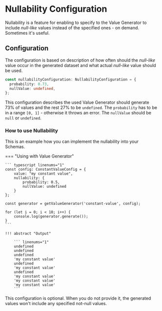 # Nullability Configuration

Nullability is a feature for enabling to specify to the Value Generator to include _null-like_ values instead
of the specified ones - on demand. Sometimes it's useful.

## Configuration

The configuration is based on description of how often should the _null-like_ value occur in the
generated dataset and what actual _null-like_ value should be used.

```typescript linenums="1"
const nullabilityConfiguration: NullabilityConfiguration = {
  probability: 0.73,
  nullValue: undefined,
};
```

This configuration describes the used Value Generator should generate 73% of values and
the rest 27% to be `undefined`. The `probability` has to be in a range `[0, 1]` - otherwise it throws an error. The `nullValue` should
be `null` or `undefined`.

### How to use Nullability

This is an example how you can implement the nullability into your Schemas.

=== "Using with Value Generator"

    ``` typescript linenums="1"
    const config: ConstantValueConfig = {
        value: "my constant value",
        nullability: {
            probability: 0.5,
            nullValue: undefined
        }
    };

    const generator = getValueGenerator('constant-value', config);

    for (let i = 0; i < 10; i++) {
        console.log(generator.generate());
    }
    ```

    !!! abstract "Output"

        ``` linenums="1"
        undefined
        undefined
        undefined
        'my constant value'
        undefined
        'my constant value'
        undefined
        'my constant value'
        'my constant value'
        'my constant value'
        ```

This configuration is optional. When you do not provide it, the generated values won't include
any specified not-null values.
